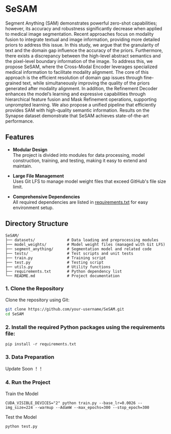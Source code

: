 # SeSAM

Segment Anything (SAM) demonstrates powerful zero-shot capabilities; however, its accuracy and robustness significantly decrease when applied to medical image segmentation. Recent approaches focus on modality fusion to integrate textual and image information, providing more detailed priors to address this issue. In this study, we argue that the granularity of text and the domain gap influence the accuracy of the priors. Furthermore, there exists a discrepancy between the high-level abstract semantics and the pixel-level boundary information of the image. To address this, we propose SeSAM, where the Cross-Modal Encoder leverages specialized medical information to facilitate modality alignment. The core of this approach is the efficient resolution of domain gap issues through fine-grained text, while simultaneously improving the quality of the priors generated after modality alignment. In addition, the Refinement Decoder enhances the model’s learning and expressive capabilities through hierarchical feature fusion and Mask Refinement operations, supporting unprompted learning. We also propose a unified pipeline that efficiently provides SAM with high-quality semantic information. Results on the Synapse dataset demonstrate that SeSAM achieves state-of-the-art performance.
## Features

- **Modular Design**  
  The project is divided into modules for data processing, model construction, training, and testing, making it easy to extend and maintain.

- **Large File Management**  
  Uses Git LFS to manage model weight files that exceed GitHub's file size limit.

- **Comprehensive Dependencies**  
  All required dependencies are listed in [requirements.txt](requirements.txt) for easy environment setup.

## Directory Structure

```text
SeSAM/
├── datasets/              # Data loading and preprocessing modules
├── model_weights/         # Model weight files (managed with Git LFS)
├── segment_anything/      # Segmentation model and related code
├── tests/                 # Test scripts and unit tests
├── train.py               # Training script
├── test.py                # Testing script
├── utils.py               # Utility functions
├── requirements.txt       # Python dependency list
└── README.md              # Project documentation 
```
### 1. Clone the Repository

Clone the repository using Git:

```bash
git clone https://github.com/your-username/SeSAM.git
cd SeSAM
```


### 2. Install the required Python packages using the requirements file:
```
pip install -r requirements.txt
```

### 3. Data Preparation

Update Soon ！！

### 4. Run the Project
Train the Model
```
CUDA_VISIBLE_DEVICES="2" python train.py --base_lr=0.0026 --img_size=224 --warmup --AdamW --max_epochs=300 --stop_epoch=300 
```
Test the Model
```
python test.py
```




